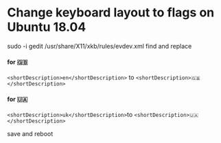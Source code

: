 # Change keyboard layout to flags on Ubuntu 18.04 


sudo -i gedit /usr/share/X11/xkb/rules/evdev.xml 
find and replace 
#### for 🇬🇧 
`<shortDescription>en</shortDescription>` to `<shortDescription>🇬🇧</shortDescription>` 
#### for 🇺🇦 
`<shortDescription>uk</shortDescription>`to `<shortDescription>🇺🇦</shortDescription>`

save and reboot 
